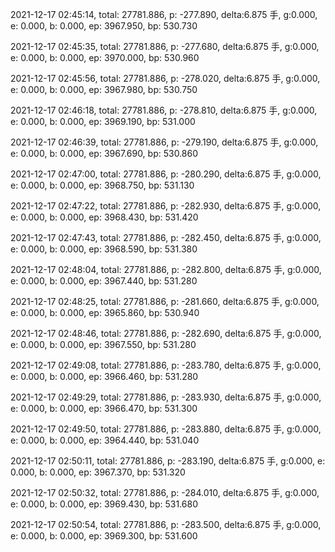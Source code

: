 2021-12-17 02:45:14, total: 27781.886, p: -277.890, delta:6.875 手, g:0.000, e: 0.000, b: 0.000, ep: 3967.950, bp: 530.730

2021-12-17 02:45:35, total: 27781.886, p: -277.680, delta:6.875 手, g:0.000, e: 0.000, b: 0.000, ep: 3970.000, bp: 530.960

2021-12-17 02:45:56, total: 27781.886, p: -278.020, delta:6.875 手, g:0.000, e: 0.000, b: 0.000, ep: 3967.980, bp: 530.750

2021-12-17 02:46:18, total: 27781.886, p: -278.810, delta:6.875 手, g:0.000, e: 0.000, b: 0.000, ep: 3969.190, bp: 531.000

2021-12-17 02:46:39, total: 27781.886, p: -279.190, delta:6.875 手, g:0.000, e: 0.000, b: 0.000, ep: 3967.690, bp: 530.860

2021-12-17 02:47:00, total: 27781.886, p: -280.290, delta:6.875 手, g:0.000, e: 0.000, b: 0.000, ep: 3968.750, bp: 531.130

2021-12-17 02:47:22, total: 27781.886, p: -282.930, delta:6.875 手, g:0.000, e: 0.000, b: 0.000, ep: 3968.430, bp: 531.420

2021-12-17 02:47:43, total: 27781.886, p: -282.450, delta:6.875 手, g:0.000, e: 0.000, b: 0.000, ep: 3968.590, bp: 531.380

2021-12-17 02:48:04, total: 27781.886, p: -282.800, delta:6.875 手, g:0.000, e: 0.000, b: 0.000, ep: 3967.440, bp: 531.280

2021-12-17 02:48:25, total: 27781.886, p: -281.660, delta:6.875 手, g:0.000, e: 0.000, b: 0.000, ep: 3965.860, bp: 530.940

2021-12-17 02:48:46, total: 27781.886, p: -282.690, delta:6.875 手, g:0.000, e: 0.000, b: 0.000, ep: 3967.550, bp: 531.280

2021-12-17 02:49:08, total: 27781.886, p: -283.780, delta:6.875 手, g:0.000, e: 0.000, b: 0.000, ep: 3966.460, bp: 531.280

2021-12-17 02:49:29, total: 27781.886, p: -283.930, delta:6.875 手, g:0.000, e: 0.000, b: 0.000, ep: 3966.470, bp: 531.300

2021-12-17 02:49:50, total: 27781.886, p: -283.880, delta:6.875 手, g:0.000, e: 0.000, b: 0.000, ep: 3964.440, bp: 531.040

2021-12-17 02:50:11, total: 27781.886, p: -283.190, delta:6.875 手, g:0.000, e: 0.000, b: 0.000, ep: 3967.370, bp: 531.320

2021-12-17 02:50:32, total: 27781.886, p: -284.010, delta:6.875 手, g:0.000, e: 0.000, b: 0.000, ep: 3969.430, bp: 531.680

2021-12-17 02:50:54, total: 27781.886, p: -283.500, delta:6.875 手, g:0.000, e: 0.000, b: 0.000, ep: 3969.300, bp: 531.600